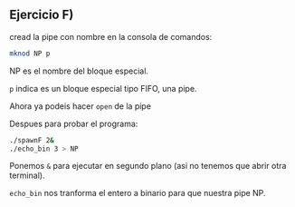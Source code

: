 ## Ejercicio F)
cread la pipe con nombre en la consola de comandos:
```bash
mknod NP p
```
NP es el nombre del bloque especial.

``p`` indica es un bloque especial tipo FIFO, una pipe.

Ahora ya podeis hacer `open` de la pipe

Despues para probar el programa:

```bash
./spawnF 2&
./echo_bin 3 > NP
```
Ponemos ``&`` para ejecutar en segundo plano (asi no tenemos que abrir otra terminal).

``echo_bin`` nos tranforma el entero a binario para que nuestra pipe NP.
